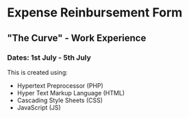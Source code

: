 # Expense Reinbursement Form

## "The Curve" - Work Experience

### Dates: 1st July - 5th July

This is created using:
  - Hypertext Preprocessor (PHP)
  - Hyper Text Markup Language (HTML)
  - Cascading Style Sheets (CSS)
  - JavaScript (JS)
